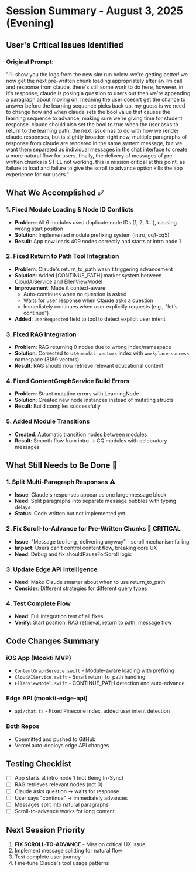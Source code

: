 # Session Summary - August 3, 2025 (Evening)

## User's Critical Issues Identified

### Original Prompt:
"i'll show you the logs from the new sim run below. we're getting better! we now get the next pre-written chunk loading appropriately after an llm call and response from claude. there's still some work to do here, however. in it's response, claude is posing a question to users but then we're appending a paragraph about moving on, meaning the user doesn't get the chance to answer before the learning sequence picks back up. my guess is we need to change how and when claude sets the bool value that causes the learning sequence to advance, making sure we're giving time for student response. claude should also set the bool to true when the user asks to return to the learning path. the next issue has to do with how we render claude responses, but is slightly broader: right now, multiple paragraphs of response from claude are rendered in the same system message, but we want them separated as individual messages in the chat interface to create a more natural flow for users. finally, the delivery of messages of pre-written chunks is STILL not working. this is mission critical at this point, as failure to load and failure to give the scroll to advance option kills the app experience for our users."

## What We Accomplished ✅

### 1. Fixed Module Loading & Node ID Conflicts
- **Problem**: All 6 modules used duplicate node IDs (1, 2, 3...), causing wrong start position
- **Solution**: Implemented module prefixing system (intro, cq1-cq5)
- **Result**: App now loads 409 nodes correctly and starts at intro node 1

### 2. Fixed Return to Path Tool Integration
- **Problem**: Claude's return_to_path wasn't triggering advancement
- **Solution**: Added [CONTINUE_PATH] marker system between CloudAIService and EllenViewModel
- **Improvement**: Made it context-aware:
  - Auto-continues when no question is asked
  - Waits for user response when Claude asks a question
  - Immediately continues when user explicitly requests (e.g., "let's continue")
- **Added**: `userRequested` field to tool to detect explicit user intent

### 3. Fixed RAG Integration
- **Problem**: RAG returning 0 nodes due to wrong index/namespace
- **Solution**: Corrected to use `mookti-vectors` index with `workplace-success` namespace (3189 vectors)
- **Result**: RAG should now retrieve relevant educational content

### 4. Fixed ContentGraphService Build Errors
- **Problem**: Struct mutation errors with LearningNode
- **Solution**: Created new node instances instead of mutating structs
- **Result**: Build compiles successfully

### 5. Added Module Transitions
- **Created**: Automatic transition nodes between modules
- **Result**: Smooth flow from intro → CQ modules with celebratory messages

## What Still Needs to Be Done 🔴

### 1. Split Multi-Paragraph Responses ⚠️
- **Issue**: Claude's responses appear as one large message block
- **Need**: Split paragraphs into separate message bubbles with typing delays
- **Status**: Code written but not implemented yet

### 2. Fix Scroll-to-Advance for Pre-Written Chunks 🚨 CRITICAL
- **Issue**: "Message too long, delivering anyway" - scroll mechanism failing
- **Impact**: Users can't control content flow, breaking core UX
- **Need**: Debug and fix shouldPauseForScroll logic

### 3. Update Edge API Intelligence
- **Need**: Make Claude smarter about when to use return_to_path
- **Consider**: Different strategies for different query types

### 4. Test Complete Flow
- **Need**: Full integration test of all fixes
- **Verify**: Start position, RAG retrieval, return to path, message flow

## Code Changes Summary

### iOS App (Mookti MVP)
- `ContentGraphService.swift` - Module-aware loading with prefixing
- `CloudAIService.swift` - Smart return_to_path handling
- `EllenViewModel.swift` - CONTINUE_PATH detection and auto-advance

### Edge API (mookti-edge-api)
- `api/chat.ts` - Fixed Pinecone index, added user intent detection

### Both Repos
- Committed and pushed to GitHub
- Vercel auto-deploys edge API changes

## Testing Checklist
- [ ] App starts at intro node 1 (not Being In-Sync)
- [ ] RAG retrieves relevant nodes (not 0)
- [ ] Claude asks question → waits for response
- [ ] User says "continue" → immediately advances
- [ ] Messages split into natural paragraphs
- [ ] Scroll-to-advance works for long content

## Next Session Priority
1. **FIX SCROLL-TO-ADVANCE** - Mission critical UX issue
2. Implement message splitting for natural flow
3. Test complete user journey
4. Fine-tune Claude's tool usage patterns